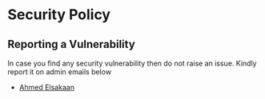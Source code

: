 # Security Policy

## Reporting a Vulnerability

In case you find any security vulnerability then do not raise an issue. Kindly report it on admin emails below

- [Ahmed Elsakaan](mailto:ahmedtarek3214@gmail.com)
